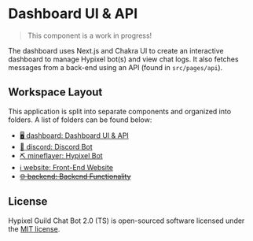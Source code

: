 # Dashboard UI & API

> This component is a work in progress! 

The dashboard uses Next.js and Chakra UI to create an interactive dashboard to manage Hypixel bot(s) and view chat logs. It also fetches messages from a back-end using an API (found in `src/pages/api`).

## Workspace Layout

This application is split into separate components and organized into folders. A list of folders can be found below:

- [🖥️ dashboard: Dashboard UI & API](https://github.com/hychat-mc/hychat/tree/master/dashboard)
- [🤖 discord: Discord Bot](https://github.com/hychat-mc/hychat/tree/master/discord)
- [⛏️ mineflayer: Hypixel Bot](https://github.com/hychat-mc/hychat/tree/master/mineflayer)
- [ℹ️ website: Front-End Website](https://github.com/hychat-mc/website)
- [~~🌐 backend: Backend Functionality~~](https://github.com/hychat-mc/backend)

## License

Hypixel Guild Chat Bot 2.0 (TS) is open-sourced software licensed under the [MIT license](https://choosealicense.com/licenses/mit/).
